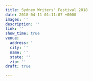 ```yaml
---
title: Sydney Writers' Festival 2018
date: 2018-04-11 01:11:07 +0000
images: ''
description: ''
link: ''
show_time: true
venue:
  address: ''
  city: ''
  name: ''
  state: ''
  zip: ''
draft: true

---
```

